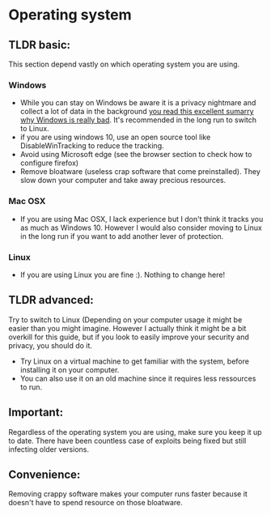 # Operating system

## TLDR basic:

This section depend vastly on which operating system you are using.

### Windows

* While you can stay on Windows be aware it is a privacy nightmare and collect a lot of data in the background [you read this excellent sumarry why Windows is really bad](https://www.privacytools.io/operating-systems/#win10). It's recommended in the long run to switch to Linux.
* if you are using windows 10, use an open source tool like DisableWinTracking to reduce the tracking.
* Avoid using Microsoft edge (see the browser section to check how to configure firefox)
* Remove bloatware (useless crap software that come preinstalled). They slow down your computer and take away precious resources.

### Mac OSX

* If you are using Mac OSX, I lack experience but I don't think it tracks you as much as Windows 10. However I would also consider moving to Linux in the long run if you want to add another lever of protection.

### Linux
* If you are using Linux you are fine :). Nothing to change here!

## TLDR advanced:

Try to switch to Linux (Depending on your computer usage it might be easier than you might imagine. However I actually think it might be a bit overkill for this guide, but if you look to easily improve your security and privacy, you should do it.
* Try Linux on a virtual machine to get familiar with the system, before installing it on your computer.
* You can also use it on an old machine since it requires less ressources to run.


## Important:

Regardless of the operating system you are using, make sure you keep it up to date. There have been countless case of exploits being fixed but still infecting older versions.


## Convenience:

Removing crappy software makes your computer runs faster because it doesn't have to spend resource on those bloatware.
